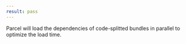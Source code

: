 ```yaml
---
result: pass
---
```


Parcel will load the dependencies of code-splitted bundles in parallel to optimize the load time.
